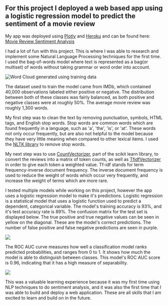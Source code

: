 ## For this project I deployed a web based app using a logistic regression model to predict the sentiment of a movie review

My app was deployed using [Plotly](https://plotly.com/dash/) and [Heroku](https://www.heroku.com/home) and can be found here: [Movie Review Sentiment Analysis](https://sentiment-movies-reviews.herokuapp.com/)

I had a lot of fun with this project. This is where I was able to research and implement some Natural Language Processing techniques for the first time. I used the bag-of-words model where text is represented as a bag(or multiset) of words without taking grammar or word order into account. 

![Word Cloud generated using training data](https://sentiment-movies-reviews.herokuapp.com/assets/wordcloud.png)

The dataset used to train the model came from IMDb, which contained 40,000 observations labeled either positive or negative. The distribution between both of these classes was fairly balanced, as both positive and negative classes were at roughly 50%. The average movie review was roughly 1,300 words. 

My first step was to clean the text by removing punctuation, symbols, HTML tags, and English stop words. Stop words are common words which are found frequently in a language, such as 'a', 'the', 'is', or 'at'. These words not only occur frequently, but are also not helpful to the model because they have very little meaning when compared to other lexical items. I used the [NLTK library](https://www.nltk.org/) to remove stop words.

My next step was to use [CountVectorizer](https://scikit-learn.org/stable/modules/generated/sklearn.feature_extraction.text.CountVectorizer.html), part of the scikit learn library, to convert the reviews into a matrix of token counts, as well as [TfidfVectorizer](https://scikit-learn.org/stable/modules/generated/sklearn.feature_extraction.text.CountVectorizer.html) in order to give each token a weighted value. Tf-idf stands for term frequency-inverse document frequency. The inverse document frequency is used to reduce the weight of words which occur very frequently, and increase the weight of terms which are more rare.

I tested multiple models while working on this project, however the app uses a logistic regression model to make it's predictions. Logistic regression is a statistical model that uses a logistic function used to predict a dependent, categorical variable. The model's training accuracy is 93%, and it's test accuracy rate is 89%. The confusion matrix for the test set is displayed below. The true positive and true negative values can be seen in yellow on the diagonal. These are the model's correct predictions. The number of false positive and false negative predictions are seen in purple.

![](https://sentiment-movies-reviews.herokuapp.com/assets/confusion_matrix.png)

The ROC AUC curve measures how well a classification model ranks predicted probabilities, and ranges from 0 to 1. It shows how much the model is able to distinguish between classes. This model's ROC AUC score is 0.96, indicating that it has a high measure of separability.

![](https://sentiment-movies-reviews.herokuapp.com/assets/roc_curve.png)

This was a valuable learning experience because it was my first time using NLP techniques to do sentiment analysis, and it was also the first time that I was able to build and deploy a web application. These are all skills that I am excited to learn and build on in the future.
